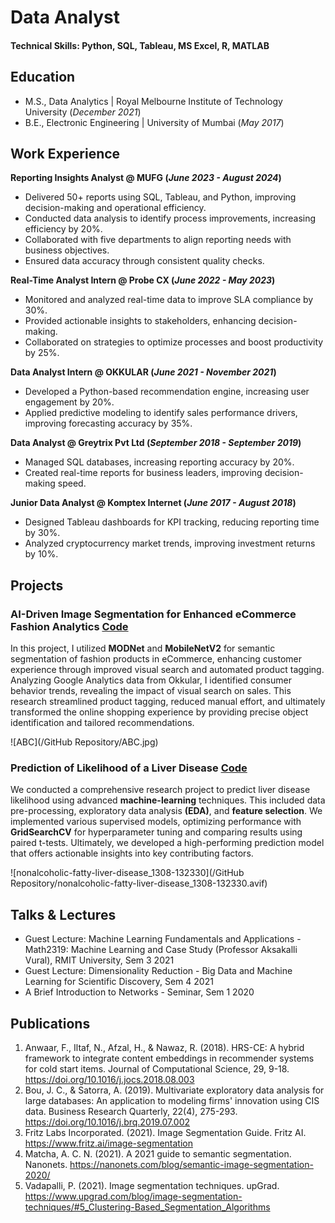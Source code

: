 # Data Analyst

#### Technical Skills: Python, SQL, Tableau, MS Excel, R, MATLAB

## Education					       		
- M.S., Data Analytics | Royal Melbourne Institute of Technology University (_December 2021_)	 			        		
- B.E., Electronic Engineering | University of Mumbai (_May 2017_)

## Work Experience
**Reporting Insights Analyst @ MUFG (_June 2023 - August 2024_)**
- Delivered 50+ reports using SQL, Tableau, and Python, improving decision-making and operational efficiency.
- Conducted data analysis to identify process improvements, increasing efficiency by 20%.
- Collaborated with five departments to align reporting needs with business objectives.
- Ensured data accuracy through consistent quality checks.

**Real-Time Analyst Intern @ Probe CX (_June 2022 - May 2023_)**
- Monitored and analyzed real-time data to improve SLA compliance by 30%.
- Provided actionable insights to stakeholders, enhancing decision-making.
- Collaborated on strategies to optimize processes and boost productivity by 25%.

**Data Analyst Intern @ OKKULAR (_June 2021 - November 2021_)**
- Developed a Python-based recommendation engine, increasing user engagement by 20%.
- Applied predictive modeling to identify sales performance drivers, improving forecasting accuracy by 35%.

**Data Analyst @ Greytrix Pvt Ltd (_September 2018 - September 2019_)**
- Managed SQL databases, increasing reporting accuracy by 20%.
- Created real-time reports for business leaders, improving decision-making speed.

**Junior Data Analyst @ Komptex Internet (_June 2017 - August 2018_)**
- Designed Tableau dashboards for KPI tracking, reducing reporting time by 30%.
- Analyzed cryptocurrency market trends, improving investment returns by 10%.

## Projects

### AI-Driven Image Segmentation for Enhanced eCommerce Fashion Analytics [Code](https://github.com/johebshaikh/TAG-GEN-MODEL-MONITORING-AND-PATTER-RECOGNITION)

In this project, I utilized **MODNet** and **MobileNetV2** for semantic segmentation of fashion products in eCommerce, enhancing customer experience through improved visual search and automated product tagging. Analyzing Google Analytics data from Okkular, I identified consumer behavior trends, revealing the impact of visual search on sales. This research streamlined product tagging, reduced manual effort, and ultimately transformed the online shopping experience by providing precise object identification and tailored recommendations.

![ABC](/GitHub Repository/ABC.jpg)

### Prediction of Likelihood of a Liver Disease [Code](https://github.com/johebshaikh/Liver-Disease-Prediction-ML)

We conducted a comprehensive research project to predict liver disease likelihood using advanced **machine-learning** techniques. This included data pre-processing, exploratory data analysis **(EDA)**, and **feature selection**. We implemented various supervised models, optimizing performance with **GridSearchCV** for hyperparameter tuning and comparing results using paired t-tests. Ultimately, we developed a high-performing prediction model that offers actionable insights into key contributing factors.

![nonalcoholic-fatty-liver-disease_1308-132330](/GitHub Repository/nonalcoholic-fatty-liver-disease_1308-132330.avif)

## Talks & Lectures
- Guest Lecture: Machine Learning Fundamentals and Applications - Math2319: Machine Learning and Case Study (Professor Aksakalli Vural), RMIT University, Sem 3 2021
- Guest Lecture: Dimensionality Reduction - Big Data and Machine Learning for Scientific Discovery, Sem 4 2021
- A Brief Introduction to Networks - Seminar, Sem 1 2020

## Publications
1. Anwaar, F., Iltaf, N., Afzal, H., & Nawaz, R. (2018). HRS-CE: A hybrid framework to integrate content embeddings in recommender systems for cold start items. Journal of Computational Science, 29, 9-18. https://doi.org/10.1016/j.jocs.2018.08.003
2. Bou, J. C., & Satorra, A. (2019). Multivariate exploratory data analysis for large databases: An application to modeling firms' innovation using CIS data. Business Research Quarterly, 22(4), 275-293. https://doi.org/10.1016/j.brq.2019.07.002
3. Fritz Labs Incorporated. (2021). Image Segmentation Guide. Fritz AI. https://www.fritz.ai/image-segmentation
4. Matcha, A. C. N. (2021). A 2021 guide to semantic segmentation. Nanonets. https://nanonets.com/blog/semantic-image-segmentation-2020/
5. Vadapalli, P. (2021). Image segmentation techniques. upGrad. https://www.upgrad.com/blog/image-segmentation-techniques/#5_Clustering-Based_Segmentation_Algorithms
